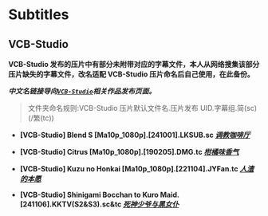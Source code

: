 # Subtitles

## VCB-Studio

**VCB-Studio 发布的压片中有部分未附带对应的字幕文件，本人从网络搜集该部分压片缺失的字幕文件，改名适配 VCB-Studio 压片命名后自己使用，在此备份。**

_**中文名链接导向[`VCB-Studio`](https://vcb-s.com/)相关作品发布页面。**_

> 文件夹命名规则:VCB-Studio 压片默认文件名.压片发布 UID.字幕组.简(sc)(/繁(tc))

- **[VCB-Studio] Blend S [Ma10p_1080p].[241001].LKSUB.sc [_调教咖啡厅_](https://vcb-s.com/archives/19257)**

- **[VCB-Studio] Citrus [Ma10p_1080p].[190205].DMG.tc [_柑橘味香气_](https://vcb-s.com/archives/9851)**

- **[VCB-Studio] Kuzu no Honkai [Ma10p_1080p].[221104].JYFan.tc [_人渣的本愿_](https://vcb-s.com/archives/15863)**

- **[VCB-Studio] Shinigami Bocchan to Kuro Maid.[241106].KKTV(S2&S3).sc&tc [_死神少爷与黑女仆_](https://vcb-s.com/archives/19097)**
